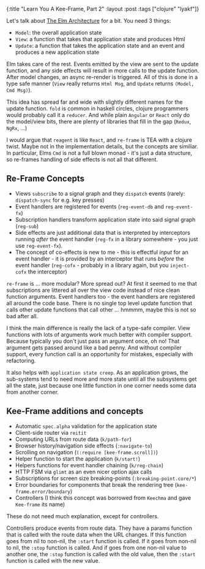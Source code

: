 {:title "Learn You A Kee-Frame, Part 2"
 :layout :post
 :tags  ["clojure" "lyakf"]}

Let's talk about [The Elm Architecture][TEA] for a bit.  You need 3 things:

* `Model`: the overall application state
* `View`: a function that takes that application state and produces Html
* `Update`: a function that takes the application state and an event and produces a new application state


Elm takes care of the rest.  Events emitted by the view are sent
to the update function, and any side effects will result in more calls
to the update function.  After model changes, an async re-render is triggered.
All of this is done in a type safe manner (`View` really returns `Html Msg`, 
and `Update` returns `(Model, Cmd Msg)`).

This idea has spread far and wide with slightly different names for the update function. `fold` is common
in haskell circles, clojure programmers would probably call it a `reducer`.  And while plain
`Angular` or `React` only do the model/view bits, there are plenty of libraries that
fill in the gap (`Redux`, `NgRx`, ...)

I would argue that `reagent` is like `React`, and `re-frame` is TEA with a clojure twist.
Maybe not in the implementation details, but the concepts are similiar.
In particular, Elms `Cmd` is not a full blown monad - it's just a data structure,
so re-frames handling of side effects is not all that different.


## Re-Frame Concepts

* Views `subscribe` to a signal graph
  and they `dispatch` events (rarely: `dispatch-sync` for e.g. key presses)
* Event handlers are registered for events (`reg-event-db` and `reg-event-fx`)
* Subscription handlers transform application state into said signal graph (`reg-sub`)
* Side effects are just additional data that is interpreted by interceptors
  running *after* the event handler (`reg-fx` in a library somewhere - you just 
  use `reg-event-fx`).
* The concept of co-effects is new to me - this
  is effectful *input* for an event handler - it is provided
  by an interceptor that runs *before* the event handler (`reg-cofx` - probably
  in a library again, but you `inject-cofx` the interceptor)

`re-frame` is ... more modular?  More spread out?  At first it seemed to me
that subscriptions are littered all over the view code instead of nice
clean function arguments.  Event handlers too - the event handlers are
registered all around the code base.  There is no single top level
update function that calls other update functions that call other ...
hmmmm, maybe this is not so bad after all.

I think the main difference is really the lack of a type-safe compiler.
View functions with lots of arguments work much better with compiler
support.  Because typically you don't just pass an argument once,
oh no!  That argument gets passed around like a bad penny.
And without compiler support, every function call is an opportunity
for mistakes, especially with refactoring.

It also helps with `application state creep`.  As an application grows,
the sub-systems tend to need more and more state until all the subsystems
get all the state, just because one little function in one corner
needs some data from another corner.

## Kee-Frame additions and concepts

* Automatic `spec.alpha` validation for the application state
* Client-side router via `reitit`
* Computing URLs from route data (`k/path-for`)
* Browser history/navigation side effects (`:navigate-to`)
* Scrolling on navigation (`(:require [kee-frame.scroll])`)
* Helper function to start the application (`k/start!`)
* Helpers functions for event handler chaining (`k/reg-chain`)
* HTTP FSM via `glimt` as an even nicer option ajax calls
* Subscriptions for screen size breaking-points (`:breaking-point.core/*`)
* Error boundaries for components that break the rendering tree (`kee-frame.error/boundary`)
* Controllers (I think this concept was borrowed from `Keechma` and gave `Kee-frame` its name)

These do not need much explanation, except for controllers.

Controllers produce events from route data.  They have
a params function that is called with the route data
when the URL changes. If this function
goes from nil to non-nil, the `:start` function is called.
If it goes from non-nil to nil, the `:stop` function is called.
And if goes from one non-nil value to another one,
the `:stop` function is called with the old value,
then the `:start` function is called with the new value.




[TEA]: https://guide.elm-lang.org/architecture/
